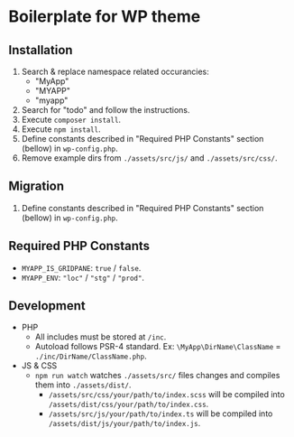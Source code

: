 # Boilerplate for WP theme

## Installation
1. Search & replace namespace related occurancies:
    * "MyApp"
    * "MYAPP"
    * "myapp"
2. Search for "todo" and follow the instructions.
3. Execute `composer install`.
4. Execute `npm install`.
5. Define constants described in "Required PHP Constants" section (bellow) in `wp-config.php`.
6. Remove example dirs from `./assets/src/js/` and `./assets/src/css/`.

## Migration
1. Define constants described in "Required PHP Constants" section (bellow) in `wp-config.php`.

## Required PHP Constants
* `MYAPP_IS_GRIDPANE`: `true` / `false`.
* `MYAPP_ENV`: `"loc"` / `"stg"` / `"prod"`.

## Development
* PHP
    * All includes must be stored at `/inc`.
    * Autoload follows PSR-4 standard. Ex: `\MyApp\DirName\ClassName` = `./inc/DirName/ClassName.php`.
* JS & CSS
    * `npm run watch` watches `./assets/src/` files changes and compiles them into `./assets/dist/`.
        * `/assets/src/css/your/path/to/index.scss` will be compiled into `/assets/dist/css/your/path/to/index.css`.
        * `/assets/src/js/your/path/to/index.ts` will be compiled into `/assets/dist/js/your/path/to/index.js`.
